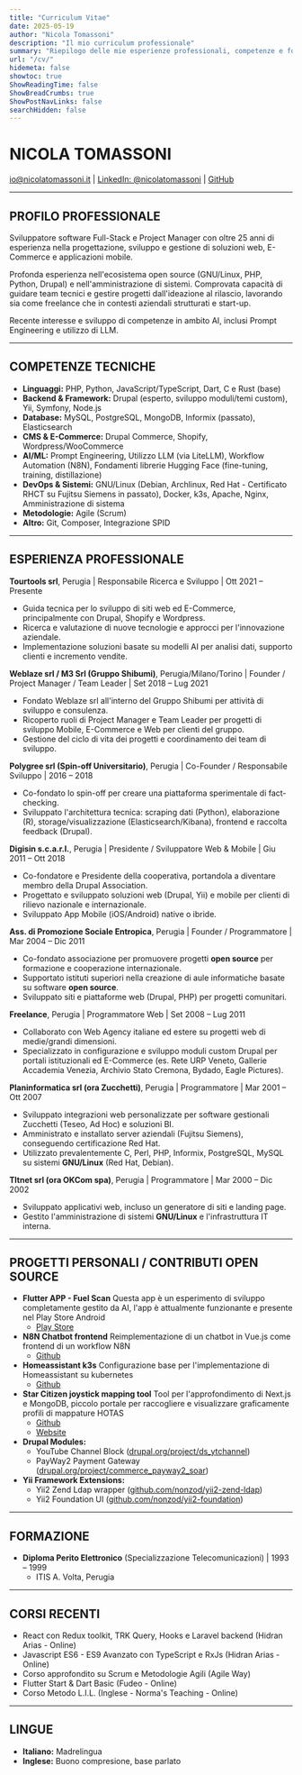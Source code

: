```yaml
---
title: "Curriculum Vitae"
date: 2025-05-19
author: "Nicola Tomassoni"
description: "Il mio curriculum professionale"
summary: "Riepilogo delle mie esperienze professionali, competenze e formazione"
url: "/cv/"
hidemeta: false
showtoc: true
ShowReadingTime: false
ShowBreadCrumbs: true
ShowPostNavLinks: false
searchHidden: false
---
```


# NICOLA TOMASSONI

[io@nicolatomassoni.it](mailto://io@nicolatomassoni.it) | [LinkedIn: @nicolatomassoni](https://linkedin.com/in/nicolatomassoni) | [GitHub](https://github.com/nonzod)

---

## PROFILO PROFESSIONALE

Sviluppatore software Full-Stack e Project Manager con oltre 25 anni di esperienza nella progettazione, sviluppo e gestione di soluzioni web, E-Commerce e applicazioni mobile.

Profonda esperienza nell'ecosistema open source (GNU/Linux, PHP, Python, Drupal) e nell'amministrazione di sistemi. Comprovata capacità di guidare team tecnici e gestire progetti dall'ideazione al rilascio, lavorando sia come freelance che in contesti aziendali strutturati e start-up.

Recente interesse e sviluppo di competenze in ambito AI, inclusi Prompt Engineering e utilizzo di LLM.

---

## COMPETENZE TECNICHE

* **Linguaggi:** PHP, Python, JavaScript/TypeScript, Dart, C e Rust (base)
* **Backend & Framework:** Drupal (esperto, sviluppo moduli/temi custom), Yii, Symfony, Node.js
* **Database:** MySQL, PostgreSQL, MongoDB, Informix (passato), Elasticsearch
* **CMS & E-Commerce:** Drupal Commerce, Shopify, Wordpress/WooCommerce
* **AI/ML:** Prompt Engineering, Utilizzo LLM (via LiteLLM), Workflow Automation (N8N), Fondamenti librerie Hugging Face (fine-tuning, training, distillazione)
* **DevOps & Sistemi:** GNU/Linux (Debian, Archlinux, Red Hat - Certificato RHCT su Fujitsu Siemens in passato), Docker, k3s, Apache, Nginx, Amministrazione di sistema
* **Metodologie:** Agile (Scrum)
* **Altro:** Git, Composer, Integrazione SPID

---

## ESPERIENZA PROFESSIONALE

**Tourtools srl**, Perugia | Responsabile Ricerca e Sviluppo | Ott 2021 – Presente
* Guida tecnica per lo sviluppo di siti web ed E-Commerce, principalmente con Drupal, Shopify e Wordpress.
* Ricerca e valutazione di nuove tecnologie e approcci per l'innovazione aziendale.
* Implementazione soluzioni basate su modelli AI per analisi dati, supporto clienti e incremento vendite.

**Weblaze srl / M3 Srl (Gruppo Shibumi)**, Perugia/Milano/Torino | Founder / Project Manager / Team Leader | Set 2018 – Lug 2021
* Fondato Weblaze srl all'interno del Gruppo Shibumi per attività di sviluppo e consulenza.
* Ricoperto ruoli di Project Manager e Team Leader per progetti di sviluppo Mobile, E-Commerce e Web per clienti del gruppo.
* Gestione del ciclo di vita dei progetti e coordinamento dei team di sviluppo.

**Polygree srl (Spin-off Universitario)**, Perugia | Co-Founder / Responsabile Sviluppo | 2016 – 2018
* Co-fondato lo spin-off per creare una piattaforma sperimentale di fact-checking.
* Sviluppato l'architettura tecnica: scraping dati (Python), elaborazione (R), storage/visualizzazione (Elasticsearch/Kibana), frontend e raccolta feedback (Drupal).

**Digisin s.c.a.r.l.**, Perugia | Presidente / Sviluppatore Web & Mobile | Giu 2011 – Ott 2018
* Co-fondatore e Presidente della cooperativa, portandola a diventare membro della Drupal Association.
* Progettato e sviluppato soluzioni web (Drupal, Yii) e mobile per clienti di rilievo nazionale e internazionale.
* Sviluppato App Mobile (iOS/Android) native o ibride.

**Ass. di Promozione Sociale Entropica**, Perugia | Founder / Programmatore | Mar 2004 – Dic 2011
* Co-fondato associazione per promuovere progetti **open source** per formazione e cooperazione internazionale.
* Supportato istituti superiori nella creazione di aule informatiche basate su software **open source**.
* Sviluppato siti e piattaforme web (Drupal, PHP) per progetti comunitari.

**Freelance**, Perugia | Programmatore Web | Set 2008 – Lug 2011
* Collaborato con Web Agency italiane ed estere su progetti web di medie/grandi dimensioni.
* Specializzato in configurazione e sviluppo moduli custom Drupal per portali istituzionali ed E-Commerce (es. Rete URP Veneto, Gallerie Accademia Venezia, Archivio Stato Cremona, Bydado, Eagle Pictures).

**Planinformatica srl (ora Zucchetti)**, Perugia | Programmatore | Mar 2001 – Ott 2007
* Sviluppato integrazioni web personalizzate per software gestionali Zucchetti (Teseo, Ad Hoc) e soluzioni BI.
* Amministrato e installato server aziendali (Fujitsu Siemens), conseguendo certificazione Red Hat.
* Utilizzato prevalentemente C, Perl, PHP, Informix, PostgreSQL, MySQL su sistemi **GNU/Linux** (Red Hat, Debian).

**Tltnet srl (ora OKCom spa)**, Perugia | Programmatore | Mar 2000 – Dic 2002
* Sviluppato applicativi web, incluso un generatore di siti e landing page.
* Gestito l'amministrazione di sistemi **GNU/Linux** e l'infrastruttura IT interna.

---

## PROGETTI PERSONALI / CONTRIBUTI OPEN SOURCE
* **Flutter APP - Fuel Scan**
  Questa app è un esperimento di sviluppo completamente gestito da AI, l'app è attualmente funzionante e presente nel Play Store Android
  * [Play Store](https://play.google.com/store/apps/details?id=it.nicolatomassoni.fuel_scan&hl=en_US)
* **N8N Chatbot frontend**
  Reimplementazione di un chatbot in Vue.js come frontend di un workflow N8N
  * [Github](https://github.com/nonzod/n8n-chatbot)
* **Homeassistant k3s**
  Configurazione base per l'implementazione di Homeassistant su kubernetes
  * [Github](https://github.com/nonzod/homeassistant-k3s)
* **Star Citizen joystick mapping tool**
  Tool per l'approfondimento di Next.js e MongoDB, piccolo portale per raccogliere e visualizzare graficamente profili di mappature HOTAS
  * [Github](https://github.com/nonzod/sc-mapping)
  * [Website](https://sc.nztools.net/)
* **Drupal Modules:**
  * YouTube Channel Block ([drupal.org/project/ds_ytchannel](https://drupal.org/project/ds_ytchannel))
  * PayWay2 Payment Gateway ([drupal.org/project/commerce_payway2_soar](https://www.drupal.org/project/commerce_payway2_soar))
* **Yii Framework Extensions:**
  * Yii2 Zend Ldap wrapper ([github.com/nonzod/yii2-zend-ldap](https://github.com/nonzod/yii2-zend-ldap))
  * Yii2 Foundation UI ([github.com/nonzod/yii2-foundation](https://github.com/nonzod/yii2-foundation))

---

## FORMAZIONE

* **Diploma Perito Elettronico** (Specializzazione Telecomunicazioni) | 1993 – 1999
    * ITIS A. Volta, Perugia

---

## CORSI RECENTI

* React con Redux toolkit, TRK Query, Hooks e Laravel backend (Hidran Arias - Online)
* Javascript ES6 - ES9 Avanzato con TypeScript e RxJs (Hidran Arias - Online)
* Corso approfondito su Scrum e Metodologie Agili (Agile Way)
* Flutter Start & Dart Basic (Fudeo - Online)
* Corso Metodo L.I.L. (Inglese - Norma's Teaching - Online)

---

## LINGUE

* **Italiano:** Madrelingua
* **Inglese:** Buono compresione, base parlato